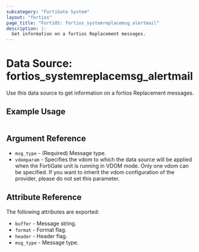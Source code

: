 ```yaml
---
subcategory: "FortiGate System"
layout: "fortios"
page_title: "FortiOS: fortios_systemreplacemsg_alertmail"
description: |-
  Get information on a fortios Replacement messages.
---
```


# Data Source: fortios_systemreplacemsg_alertmail
Use this data source to get information on a fortios Replacement messages.


## Example Usage

```hcl

```

## Argument Reference

* `msg_type` - (Required) Message type.
* `vdomparam` - Specifies the vdom to which the data source will be applied when the FortiGate unit is running in VDOM mode. Only one vdom can be specified. If you want to inherit the vdom configuration of the provider, please do not set this parameter.

## Attribute Reference

The following attributes are exported:

* `buffer` - Message string.
* `format` - Format flag.
* `header` - Header flag.
* `msg_type` - Message type.
